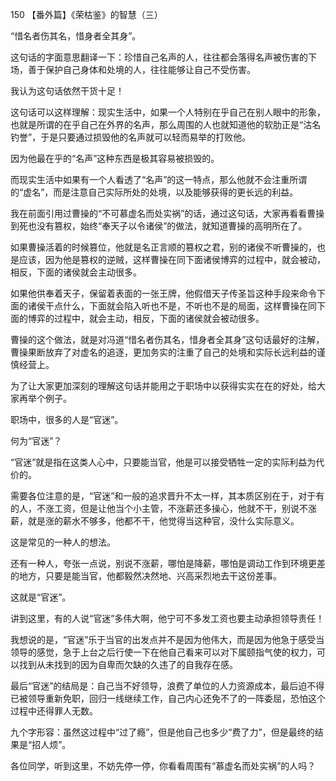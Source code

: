 150 【番外篇】《荣枯鉴》的智慧（三）






“惜名者伤其名，惜身者全其身”。

这句话的字面意思翻译一下：珍惜自己名声的人，往往都会落得名声被伤害的下场，善于保护自己身体和处境的人，往往能够让自己不受伤害。

我认为这句话依然干货十足！



这句话可以这样理解：现实生活中，如果一个人特别在乎自己在别人眼中的形象，也就是所谓的在乎自己在外界的名声，那么周围的人也就知道他的软肋正是“沽名钓誉”，于是只要通过损毁他的名声就可以轻而易举的打败他。

因为他最在乎的“名声”这种东西是极其容易被损毁的。

而现实生活中如果有一个人看透了“名声”的这一特点，那么他就不会注重所谓的“虚名”，而是注意自己实际所处的处境，以及能够获得的更长远的利益。



我在前面引用过曹操的“不可慕虚名而处实祸”的话，通过这句话，大家再看看曹操到死也没有篡权，始终“奉天子以令诸侯”的做法，就知道曹操的高明所在了。

如果曹操活着的时候篡位，他就是名正言顺的篡权之君，别的诸侯不听曹操的，也是应该，因为他是篡权的逆贼，这样曹操在同下面诸侯博弈的过程中，就会被动，相反，下面的诸侯就会主动很多。

如果他供奉着天子，保留着表面的一张王牌，他假借天子传圣旨这种手段来命令下面的诸侯干点什么，下面就会陷入听也不是，不听也不是的局面，这样曹操在同下面的博弈的过程中，就会主动，相反，下面的诸侯就会被动很多。

曹操的这个做法，就是对冯道“惜名者伤其名，惜身者全其身”这句话最好的注解，曹操果断放弃了对虚名的追逐，更加务实的注重了自己的处境和实际长远利益的谨慎经营上。

为了让大家更加深刻的理解这句话并能用之于职场中以获得实实在在的好处，给大家再举个例子。



职场中，很多的人是“官迷”。

何为“官迷”？

“官迷”就是指在这类人心中，只要能当官，他是可以接受牺牲一定的实际利益为代价的。

需要各位注意的是，“官迷”和一般的追求晋升不太一样，其本质区别在于，对于有的人，不涨工资，但是让他当个小主管，不涨薪还多操心，他就不干，别说不涨薪，就是涨的薪水不够多，他都不干，他觉得当这种官，没什么实际意义。

这是常见的一种人的想法。



还有一种人，夸张一点说，别说不涨薪，哪怕是降薪，哪怕是调动工作到环境更差的地方，只要是能当官，他都毅然决然地、兴高采烈地去干这份差事。

这就是“官迷”。

讲到这里，有的人说“官迷”多伟大啊，他宁可不多发工资也要主动承担领导责任！

我想说的是，“官迷”乐于当官的出发点并不是因为他伟大，而是因为他急于感受当领导的感觉，急于上台之后行使一下在他自己看来可以对下属颐指气使的权力，可以找到从未找到的因为自卑而欠缺的久违了的自我存在感。

最后“官迷”的结局是：自己当不好领导，浪费了单位的人力资源成本，最后迫不得已被领导重新免职，回归一线继续工作，自己内心还免不了的一阵委屈，恐怕这个过程中还得罪人无数。

九个字形容：虽然这过程中“过了瘾”，但是他自己也多少“费了力”，但是最终的结果是“招人烦”。

各位同学，听到这里，不妨先停一停，你看看周围有“慕虚名而处实祸”的人吗？

